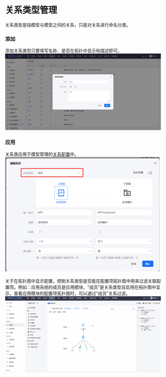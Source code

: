 # 关系类型管理
关系类型是指模型与模型之间的关系，只是对关系进行命名分类。

### 添加
添加关系类型只要填写名称、是否在拓扑中显示和描述即可。
![](images/relationType.png)

### 应用
关系类应用于模型管理的[关系配置](../模型管理/模型管理.md/#模型关系)中。
![](images/relation_apply.png)

关于在拓扑图中显示配置，控制关系类型是否能在配置项拓扑图中用来过滤关联配置项。例如：应用系统的成员是应用模块，“成员”是关系类型且启用在拓扑图中显示，查看应用模块的配置项拓扑图时，可以通过“成员”关系过滤。
![](images/relation_filtration.gif)